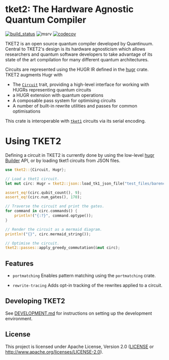 # tket2: The Hardware Agnostic Quantum Compiler

[![build_status][]](https://github.com/CQCL-DEV/tket2/actions)
![msrv][]
[![codecov][]](https://codecov.io/gh/CQCL/tket2)

  [build_status]: https://github.com/CQCL-DEV/hugr/workflows/Continuous%20integration/badge.svg?branch=main
  [msrv]: https://img.shields.io/badge/rust-1.75.0%2B-blue.svg
  [codecov]: https://img.shields.io/codecov/c/gh/CQCL/tket2?logo=codecov

TKET2 is an open source quantum compiler developed by Quantinuum. Central to
TKET2's design is its hardware agnosticism which allows researchers and
quantum software developers to take advantage of its state of the art
compilation for many different quantum architectures.

Circuits are represented using the HUGR IR defined in the
[hugr] crate. TKET2 augments Hugr with
* The [`Circuit`] trait, providing a high-level interface for working with HUGRs representing quantum circuits
* a HUGR extension with quantum operations
* A composable pass system for optimising circuits
* A number of built-in rewrite utilities and passes for common optimisations

This crate is interoperable with [`tket1`] circuits via its
serial encoding.

  [hugr]: https://lib.rs/crates/hugr
  [`Circuit`]: https://docs.rs/tket2/latest/tket2/trait.Circuit.html
  [`tket1`]: https://github.com/CQCL/tket

# Using TKET2

Defining a circuit in TKET2 is currently done by using the low-level [hugr Builder] API, or by loading tket1 circuits from JSON files.

  [hugr Builder]: https://docs.rs/hugr/latest/hugr/builder/index.html

```rust
use tket2::{Circuit, Hugr};

// Load a tket1 circuit.
let mut circ: Hugr = tket2::json::load_tk1_json_file("test_files/barenco_tof_5.json").unwrap();

assert_eq!(circ.qubit_count(), 9);
assert_eq!(circ.num_gates(), 170);

// Traverse the circuit and print the gates.
for command in circ.commands() {
    println!("{:?}", command.optype());
}

// Render the circuit as a mermaid diagram.
println!("{}", circ.mermaid_string());

// Optimise the circuit.
tket2::passes::apply_greedy_commutation(&mut circ);
```

## Features

- `portmatching`
  Enables pattern matching using the `portmatching` crate.

- `rewrite-tracing`
  Adds opt-in tracking of the rewrites applied to a circuit.

## Developing TKET2

See [DEVELOPMENT.md](DEVELOPMENT.md) for instructions on setting up the development environment.

## License

This project is licensed under Apache License, Version 2.0 ([LICENSE][] or http://www.apache.org/licenses/LICENSE-2.0).

  [LICENSE]: LICENCE
